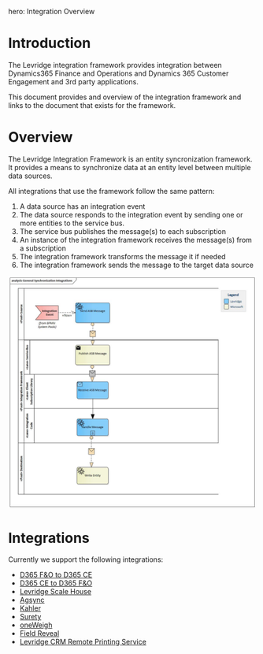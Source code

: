 ﻿hero: Integration Overview

# Introduction
The Levridge integration framework provides integration between Dynamics365 Finance and Operations
and Dynamics 365 Customer Engagement and 3rd party applications.

This document provides and overview of the integration framework and links to the document
that exists for the framework.

# Overview
The Levridge Integration Framework is an entity syncronization framework. 
It provides a means to synchronize data at an entity level between multiple data sources.

All integrations that use the framework follow the same pattern:
  1. A data source has an integration event
  2. The data source responds to the integration event by sending one or more entities to the service bus.
  3. The service bus publishes the message(s) to each subscription
  4. An instance of the integration framework receives the message(s) from a subscription
  5. The integration framework transforms the message it if needed
  6. The integration framework sends the message to the target data source

![General Entity Integration Pattern.](./assets/images/GeneralSynchronizationIntegrations.jpg "General Entity Integartion Pattern")


# Integrations

Currently we support the following integrations:  

 - [D365 F&O to D365 CE](./D365-F&O-to-D365-CE.md)
 - [D365 CE to D365 F&O](./D365-CE-to-D365-F&O.md)
 - [Levridge Scale House](./Scale-Overview.md)
 - [Agsync](./Agsync.md)
 - [Kahler](./Kahler.md)
 - [Surety](./Surety.md)
 - [oneWeigh](./oneWeigh.md)
 - [Field Reveal](./Field-Reveal.md)
 - [Levridge CRM Remote Printing Service](./Levridge-CRM-Remote-Printing-Service.md)
